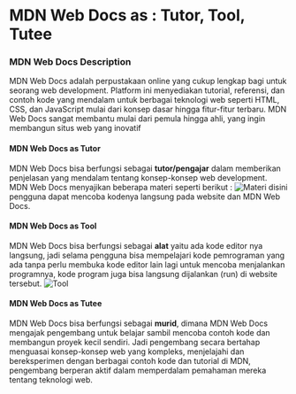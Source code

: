 # MDN Web Docs as : Tutor, Tool, Tutee

### MDN Web Docs Description
MDN Web Docs adalah perpustakaan online yang cukup lengkap bagi untuk seorang web development. Platform ini menyediakan tutorial, referensi, dan contoh kode yang mendalam untuk berbagai teknologi web seperti HTML, CSS, dan JavaScript mulai dari konsep dasar hingga fitur-fitur terbaru. MDN Web Docs sangat membantu mulai dari pemula hingga ahli, yang ingin  membangun situs web yang inovatif

#### MDN Web Docs as Tutor
MDN Web Docs bisa berfungsi sebagai **tutor/pengajar** dalam memberikan penjelasan yang mendalam tentang konsep-konsep web development. MDN Web Docs menyajikan beberapa materi seperti berikut :
![Materi](/pictures/Lesson_MDN.png)
disini pengguna dapat mencoba kodenya langsung pada website dan MDN Web Docs.


#### MDN Web Docs as Tool
MDN Web Docs bisa berfungsi sebagai **alat** yaitu ada kode editor nya langsung, jadi selama pengguna bisa mempelajari kode pemrograman yang ada tanpa perlu membuka kode editor lain lagi untuk mencoba menjalankan programnya, kode program juga bisa langsung dijalankan (run) di website tersebut.
![Tool](/pictures/Tool_MDN.png)

#### MDN Web Docs as Tutee
MDN Web Docs bisa berfungsi sebagai **murid**, dimana MDN Web Docs mengajak pengembang untuk belajar sambil mencoba contoh kode dan membangun proyek kecil sendiri. Jadi pengembang secara bertahap menguasai konsep-konsep web yang kompleks, menjelajahi dan bereksperimen dengan berbagai contoh kode dan tutorial di MDN, pengembang berperan aktif dalam memperdalam pemahaman mereka tentang teknologi web.

